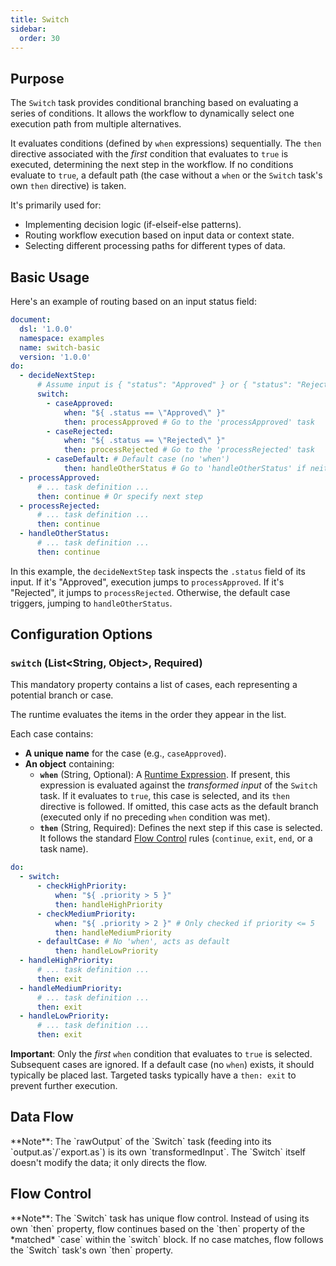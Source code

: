 ```yaml
---
title: Switch
sidebar:
  order: 30
---
```


## Purpose

The `Switch` task provides conditional branching based on evaluating a series of conditions. It allows the workflow to
dynamically select one execution path from multiple alternatives.

It evaluates conditions (defined by `when` expressions) sequentially. The `then` directive associated with the *first*
condition that evaluates to `true` is executed, determining the next step in the workflow. If no conditions evaluate to
`true`, a default path (the case without a `when` or the `Switch` task's own `then` directive) is taken.

It's primarily used for:

* Implementing decision logic (if-elseif-else patterns).
* Routing workflow execution based on input data or context state.
* Selecting different processing paths for different types of data.

## Basic Usage

Here's an example of routing based on an input status field:

```yaml
document:
  dsl: '1.0.0'
  namespace: examples
  name: switch-basic
  version: '1.0.0'
do:
  - decideNextStep:
      # Assume input is { "status": "Approved" } or { "status": "Rejected" } etc.
      switch:
        - caseApproved:
            when: "${ .status == \"Approved\" }"
            then: processApproved # Go to the 'processApproved' task
        - caseRejected:
            when: "${ .status == \"Rejected\" }"
            then: processRejected # Go to the 'processRejected' task
        - caseDefault: # Default case (no 'when')
            then: handleOtherStatus # Go to 'handleOtherStatus' if neither matched
  - processApproved:
      # ... task definition ...
      then: continue # Or specify next step
  - processRejected:
      # ... task definition ...
      then: continue
  - handleOtherStatus:
      # ... task definition ...
      then: continue
```

In this example, the `decideNextStep` task inspects the `.status` field of its input. If it's "Approved", execution
jumps to `processApproved`. If it's "Rejected", it jumps to `processRejected`. Otherwise, the default case triggers,
jumping to `handleOtherStatus`.

## Configuration Options

### `switch` (List<String, Object>, Required)

This mandatory property contains a list of cases, each representing a potential branch or case.

The runtime evaluates the items in the order they appear in the list.

Each case contains:

* **A unique name** for the case (e.g., `caseApproved`).
* **An object** containing:
    * **`when`** (String, Optional): A [Runtime Expression](dsl-runtime-expressions.md). If present, this expression is
      evaluated against the *transformed input* of the `Switch` task. If it evaluates to `true`, this case is selected,
      and its `then` directive is followed. If omitted, this case acts as the default branch (executed only if no
      preceding `when` condition was met).
    * **`then`** (String, Required): Defines the next step if this case is selected. It follows the
      standard [Flow Control](dsl-flow-control.md) rules (`continue`, `exit`, `end`, or a task name).

```yaml
do:
  - switch:
      - checkHighPriority:
          when: "${ .priority > 5 }"
          then: handleHighPriority
      - checkMediumPriority:
          when: "${ .priority > 2 }" # Only checked if priority <= 5
          then: handleMediumPriority
      - defaultCase: # No 'when', acts as default
          then: handleLowPriority
  - handleHighPriority:
      # ... task definition ...
      then: exit
  - handleMediumPriority:
      # ... task definition ...
      then: exit
  - handleLowPriority:
      # ... task definition ...
      then: exit
```

**Important**: Only the *first* `when` condition that evaluates to `true` is selected. Subsequent cases are ignored. If
a default case (no `when`) exists, it should typically be placed last.
Targeted tasks typically have a `then: exit` to prevent further execution.

## Data Flow

<include from="_common-task-data-flow.md" element-id="common-data-flow"/>
**Note**: The `rawOutput` of the `Switch` task (feeding into its `output.as`/`export.as`) is its own `transformedInput`. The `Switch` itself doesn't modify the data; it only directs the flow.

## Flow Control

<include from="_common-task-flow_control.md" element-id="common-flow-control"/>
**Note**: The `Switch` task has unique flow control. Instead of using its own `then` property, flow continues based on the `then` property of the *matched* `case` within the `switch` block. If no case matches, flow follows the `Switch` task's own `then` property.

